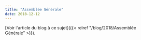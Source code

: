 ```yaml
---
title: "Assemblée Générale"
date: 2018-12-12
---
```


[Voir l'article du blog à ce sujet]({{< relref "/blog/2018/Assemblée Générale" >}}).